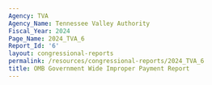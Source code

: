 ```yaml
---
Agency: TVA
Agency_Name: Tennessee Valley Authority
Fiscal_Year: 2024
Page_Name: 2024_TVA_6
Report_Id: '6'
layout: congressional-reports
permalink: /resources/congressional-reports/2024_TVA_6
title: OMB Government Wide Improper Payment Report
---
```

